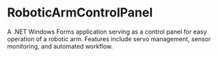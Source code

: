 # RoboticArmControlPanel
 A .NET Windows Forms application serving as a control panel for easy operation of a robotic arm. Features include servo management, sensor monitoring, and automated workflow.
